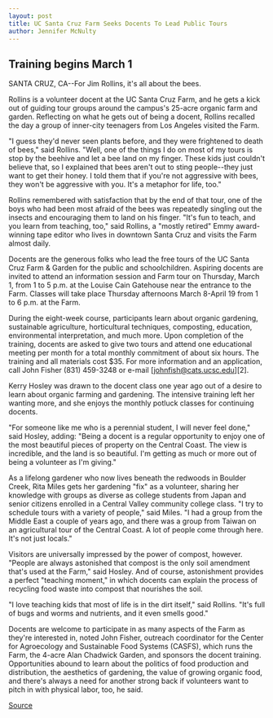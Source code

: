 ```yaml
---
layout: post
title: UC Santa Cruz Farm Seeks Docents To Lead Public Tours
author: Jennifer McNulty
---
```


## Training begins March 1

SANTA CRUZ, CA--For Jim Rollins, it's all about the bees.

Rollins is a volunteer docent at the UC Santa Cruz Farm, and he gets a kick out of guiding tour groups around the campus's 25-acre organic farm and garden. Reflecting on what he gets out of being a docent, Rollins recalled the day a group of inner-city teenagers from Los Angeles visited the Farm.

"I guess they'd never seen plants before, and they were frightened to death of bees," said Rollins. "Well, one of the things I do on most of my tours is stop by the beehive and let a bee land on my finger. These kids just couldn't believe that, so I explained that bees aren't out to sting people--they just want to get their honey. I told them that if you're not aggressive with bees, they won't be aggressive with you. It's a metaphor for life, too."

Rollins remembered with satisfaction that by the end of that tour, one of the boys who had been most afraid of the bees was repeatedly singling out the insects and encouraging them to land on his finger. "It's fun to teach, and you learn from teaching, too," said Rollins, a "mostly retired" Emmy award-winning tape editor who lives in downtown Santa Cruz and visits the Farm almost daily.

Docents are the generous folks who lead the free tours of the UC Santa Cruz Farm & Garden for the public and schoolchildren. Aspiring docents are invited to attend an information session and Farm tour on Thursday, March 1, from 1 to 5 p.m. at the Louise Cain Gatehouse near the entrance to the Farm. Classes will take place Thursday afternoons March 8-April 19 from 1 to 6 p.m. at the Farm.

During the eight-week course, participants learn about organic gardening, sustainable agriculture, horticultural techniques, composting, education, environmental interpretation, and much more. Upon completion of the training, docents are asked to give two tours and attend one educational meeting per month for a total monthly commitment of about six hours. The training and all materials cost $35. For more information and an application, call John Fisher (831) 459-3248 or e-mail [johnfish@cats.ucsc.edu][2].

Kerry Hosley was drawn to the docent class one year ago out of a desire to learn about organic farming and gardening. The intensive training left her wanting more, and she enjoys the monthly potluck classes for continuing docents.

"For someone like me who is a perennial student, I will never feel done," said Hosley, adding: "Being a docent is a regular opportunity to enjoy one of the most beautiful pieces of property on the Central Coast. The view is incredible, and the land is so beautiful. I'm getting as much or more out of being a volunteer as I'm giving."

As a lifelong gardener who now lives beneath the redwoods in Boulder Creek, Rita Miles gets her gardening "fix" as a volunteer, sharing her knowledge with groups as diverse as college students from Japan and senior citizens enrolled in a Central Valley community college class. "I try to schedule tours with a variety of people," said Miles. "I had a group from the Middle East a couple of years ago, and there was a group from Taiwan on an agricultural tour of the Central Coast. A lot of people come through here. It's not just locals."

Visitors are universally impressed by the power of compost, however. "People are always astonished that compost is the only soil amendment that's used at the Farm," said Hosley. And of course, astonishment provides a perfect "teaching moment," in which docents can explain the process of recycling food waste into compost that nourishes the soil.

"I love teaching kids that most of life is in the dirt itself," said Rollins. "It's full of bugs and worms and nutrients, and it even smells good."

Docents are welcome to participate in as many aspects of the Farm as they're interested in, noted John Fisher, outreach coordinator for the Center for Agroecology and Sustainable Food Systems (CASFS), which runs the Farm, the 4-acre Alan Chadwick Garden, and sponsors the docent training. Opportunities abound to learn about the politics of food production and distribution, the aesthetics of gardening, the value of growing organic food, and there's always a need for another strong back if volunteers want to pitch in with physical labor, too, he said.

[Source](http://www1.ucsc.edu/news_events/press_releases/archive/00-01/02-01/docents.html "Permalink to UCSC Press Release: UCSC Farm seeks docents")
